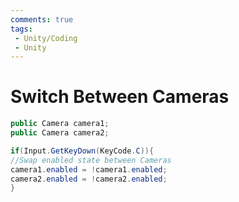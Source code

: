 ```yaml
---
comments: true
tags:
 - Unity/Coding
 - Unity
---
```


# Switch Between Cameras
```c#
public Camera camera1;
public Camera camera2;

if(Input.GetKeyDown(KeyCode.C)){
//Swap enabled state between Cameras
camera1.enabled = !camera1.enabled;
camera2.enabled = !camera2.enabled;
}
```
